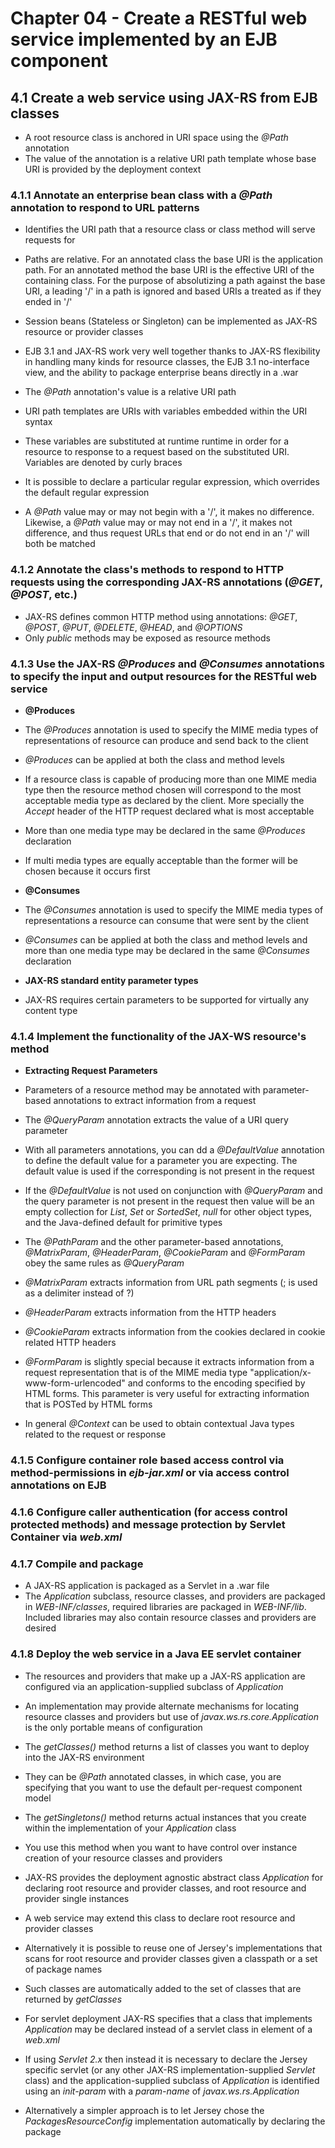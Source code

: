 # Chapter 04 - Create a RESTful web service implemented by an EJB component

## 4.1 Create a web service using JAX-RS from EJB classes
* A root resource class is anchored in URI space using the *@Path* annotation
* The value of the annotation is a relative URI path template whose base URI is provided by the deployment context

### 4.1.1 Annotate an enterprise bean class with a *@Path* annotation to respond to URL patterns
* Identifies the URI path that a resource class or class method will serve requests for

* Paths are relative. For an annotated class the base URI is the application path. For an annotated method the base URI is the effective URI of the containing class. For the purpose of absolutizing a path against the base URI, a leading '/' in a path is ignored and based URIs a treated as if they ended in '/'

* Session beans (Stateless or Singleton) can be implemented as JAX-RS resource or provider classes
* EJB 3.1 and JAX-RS work very well together thanks to JAX-RS flexibility in handling many kinds for resource classes, the EJB 3.1 no-interface view, and the ability to package enterprise beans directly in a .war

* The *@Path* annotation's value is a relative URI path

* URI path templates are URIs with variables embedded within the URI syntax
* These variables are substituted at runtime runtime in order for a resource to response to a request based on the substituted URI. Variables are denoted by curly braces
* It is possible to declare a particular regular expression, which overrides the default regular expression

* A *@Path* value may or may not begin with a '/', it makes no difference. Likewise, a *@Path* value may or may not end in a '/', it makes not difference, and thus request URLs that end or do not end in an '/' will both be matched

### 4.1.2 Annotate the class's methods to respond to HTTP requests using the corresponding JAX-RS annotations (*@GET*, *@POST*, etc.)
* JAX-RS defines common HTTP method using annotations: *@GET*, *@POST*, *@PUT*, *@DELETE*, *@HEAD*, and *@OPTIONS*
* Only *public* methods may be exposed as resource methods

### 4.1.3 Use the JAX-RS *@Produces* and *@Consumes* annotations to specify the input and output resources for the RESTful web service
* **@Produces**
* The *@Produces* annotation is used to specify the MIME media types of representations of resource can produce and send back to the client

* *@Produces* can be applied at both the class and method levels

* If a resource class is capable of producing more than one MIME media type then the resource method chosen will correspond to the most acceptable media type as declared by the client. More specially the *Accept* header of the HTTP request declared what is most acceptable

* More than one media type may be declared in the same *@Produces* declaration
* If multi media types are equally acceptable than the former will be chosen because it occurs first

* **@Consumes**
* The *@Consumes* annotation is used to specify the MIME media types of representations a resource can consume that were sent by the client

* *@Consumes* can be applied at both the class and method levels and more than one media type may be declared in the same *@Consumes* declaration

* **JAX-RS standard entity parameter types**
* JAX-RS requires certain parameters to be supported for virtually any content type

### 4.1.4 Implement the functionality of the JAX-WS resource's method
* **Extracting Request Parameters**
* Parameters of a resource method may be annotated with parameter-based annotations to extract information from a request

* The *@QueryParam* annotation extracts the value of a URI query parameter

* With all parameters annotations, you can dd a *@DefaultValue* annotation to define the default value for a parameter you are expecting. The default value is used if the corresponding is not present in the request

* If the *@DefaultValue* is not used on conjunction with *@QueryParam* and the query parameter is not present in the request then value will be an empty collection for *List*, *Set* or *SortedSet*, *null* for other object types, and the Java-defined default for primitive types

* The *@PathParam* and the other parameter-based annotations, *@MatrixParam*, *@HeaderParam*, *@CookieParam* and *@FormParam* obey the same rules as *@QueryParam*

* *@MatrixParam* extracts information from URL path segments (; is used as a delimiter instead of ?)

* *@HeaderParam* extracts information from the HTTP headers
* *@CookieParam* extracts information from the cookies declared in cookie related HTTP headers

* *@FormParam* is slightly special because it extracts information from a request representation that is of the MIME media type "application/x-www-form-urlencoded" and conforms to the encoding specified by HTML forms. This parameter is very useful for extracting information that is POSTed by HTML forms

* In general *@Context* can be used to obtain contextual Java types related to the request or response

### 4.1.5 Configure container role based access control via method-permissions in *ejb-jar.xml* or via access control annotations on EJB

### 4.1.6 Configure caller authentication (for access control protected methods) and message protection by Servlet Container via *web.xml*

### 4.1.7 Compile and package
* A JAX-RS application is packaged as a Servlet in a .war file
* The *Application* subclass, resource classes, and providers are packaged in *WEB-INF/classes*, required libraries are packaged in *WEB-INF/lib*. Included libraries may also contain resource classes and providers are desired

### 4.1.8 Deploy the web service in a Java EE servlet container
* The resources and providers that make up a JAX-RS application are configured via an application-supplied subclass of *Application*
* An implementation may provide alternate mechanisms for locating resource classes and providers but use of *javax.ws.rs.core.Application* is the only portable means of configuration

* The *getClasses()* method returns a list of classes you want to deploy into the JAX-RS environment
* They can be *@Path* annotated classes, in which case, you are specifying that you want to use the default per-request component model
* The *getSingletons()* method returns actual instances that you create within the implementation of your *Application* class
* You use this method when you want to have control over instance creation of your resource classes and providers

* JAX-RS provides the deployment agnostic abstract class *Application* for declaring root resource and provider classes, and root resource and provider single instances
* A web service may extend this class to declare root resource and provider classes

* Alternatively it is possible to reuse one of Jersey's implementations that scans for root resource and provider classes given a classpath or a set of package names
* Such classes are automatically added to the set of classes that are returned by *getClasses*

* For servlet deployment JAX-RS specifies that a class that implements *Application* may be declared instead of a servlet class in *<servlet-class>* element of a *web.xml*

* If using *Servlet 2.x* then instead it is necessary to declare the Jersey specific servlet (or any other JAX-RS implementation-supplied *Servlet* class) and the application-supplied subclass of *Application* is identified using an *init-param* with a *param-name* of *javax.ws.rs.Application*

* Alternatively a simpler approach is to let Jersey chose the *PackagesResourceConfig* implementation automatically by declaring the package